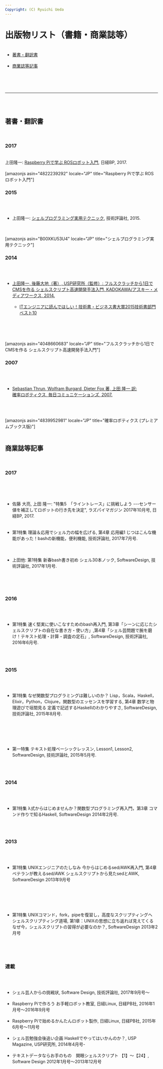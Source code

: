 ```yaml
---
Copyright: (C) Ryuichi Ueda
---
```



# 出版物リスト（書籍・商業誌等）
<ul><br />
 	<li><a href="#books">著書・翻訳書</a></li><br />
 	<li><a href="#magazine">商業誌等記事</a></li><br />
</ul><br />
<br />
<hr /><br />
<br />
<h2><a name="books"></a>著書・翻訳書</h2><br />
<h3>2017</h3><br />
上田隆一: <a href="http://ec.nikkeibp.co.jp/item/books/261040.html" target="_blank" rel="noopener">Raspberry Piで学ぶ ROSロボット入門</a>, 日経BP, 2017.<br />
<br />
[amazonjs asin="4822239292" locale="JP" title="Raspberry Piで学ぶ ROSロボット入門"]<br />
<h3>2015</h3><br />
<ul><br />
 	<li>上田隆一: <a href="http://gihyo.jp/book/2015/978-4-7741-7344-3" target="_blank" rel="noopener">シェルプログラミング実用テクニック</a>, 技術評論社, 2015.</li><br />
</ul><br />
[amazonjs asin="B00XKU53U4" locale="JP" title="シェルプログラミング実用テクニック"]<br />
<h3>2014</h3><br />
<ul><br />
 	<li><a href="http://blog.ueda.asia/?page_id=3237" target="_blank" rel="noopener">上田隆一, 後藤大地（著）, USP研究所（監修）: フルスクラッチから1日でCMSを作る シェルスクリプト高速開発手法入門, KADOKAWA/アスキー・メディアワークス, 2014. </a><br />
<ul><br />
 	<li><a href="http://www.shoeisha.co.jp/campaign/award/result" target="_blank" rel="noopener">ITエンジニアに読んでほしい！技術書・ビジネス書大賞2015技術書部門ベスト10</a></li><br />
</ul><br />
</li><br />
</ul><br />
[amazonjs asin="4048660683" locale="JP" title="フルスクラッチから1日でCMSを作る シェルスクリプト高速開発手法入門"]<br />
<h3>2007</h3><br />
<ul><br />
 	<li><a href="https://book.mynavi.jp/ec/products/detail/id=37337">Sebastian Thrun, Wolfram Burgard, Dieter Fox 著, 上田 隆一 訳:<br />
確率ロボティクス, 毎日コミュニケーションズ, 2007.</a></li><br />
</ul><br />
<br />
[amazonjs asin="4839952981" locale="JP" title="確率ロボティクス (プレミアムブックス版)"]<br />
<br />
<h2><a name="magazine"></a>商業誌等記事</h2><br />
<h3>2017</h3><br />
<br />
<ul><br />
 	<li>佐藤 大亮, 上田 隆一: "特集5　「ライントレース」に挑戦しよう ---センサー値を補正してロボットの行き先を決定", ラズパイマガジン 2017年10月号, 日経BP, 2017.</li><br />
<br />
 	<li>第1特集 理論＆応用でシェル力の幅を広げる, 第4章 応用編1 じつはこんな機能があった！bashの新機能，便利機能, 技術評論社, 2017年7月号.</li><br />
<br />
<br />
 	<li>上田他: 第1特集 新春bash書き初め シェル30本ノック, SoftwareDesign, 技術評論社, 2017年1月号.</li><br />
</ul><br />
<br />
<h3>2016</h3><br />
<ul><br />
 	<li>第1特集 速く堅実に使いこなすためのbash再入門, 第3章「シーンに応じたシェルスクリプトの自在な書き方・使い方」,第4章「シェル芸問題で腕を磨け！テキスト処理・計算・調査の定石」, SoftwareDesign, 技術評論社, 2016年6月号.</li><br />
</ul><br />
<h3>2015</h3><br />
<ul><br />
 	<li>第1特集 なぜ関数型プログラミングは難しいのか？ Lisp，Scala，Haskell，Elixir，Python，Clojure，関数型のエッセンスを学習する, 第4章 数学と物理遊びで垣間見る 定義で記述するHaskellのわかりやすさ, SoftwareDesign, 技術評論社, 2015年8月号.</li><br />
</ul><br />
&nbsp;<br />
<ul><br />
 	<li>第一特集 テキスト処理ベーシックレッスン, Lesson1, Lesson2, SoftwareDesign, 技術評論社, 2015年5月号.</li><br />
</ul><br />
<h3>2014</h3><br />
<ul><br />
 	<li>第1特集 λ式からはじめませんか？関数型プログラミング再入門，第3章 コマンド作りで知るHaskell, SoftwareDesign 2014年2月号.</li><br />
</ul><br />
<h3>2013</h3><br />
<ul><br />
 	<li>第1特集 UNIXエンジニアのたしなみ 今からはじめるsed/AWK再入門, 第4章 ベテランが教えるsed/AWK シェルスクリプトから見たsedとAWK, SoftwareDesign 2013年9月号</li><br />
</ul><br />
&nbsp;<br />
<ul><br />
 	<li>第1特集 UNIXコマンド，fork，pipeを復習し，高度なスクリプティングへ　シェルスクリプティング道場, 第1章：UNIXの思想に立ち返れば見えてくる　なぜ今，シェルスクリプトの習得が必要なのか？, SoftwareDesign 2013年2月号</li><br />
</ul><br />
&nbsp;<br />
<h3>連載</h3><br />
<ul><br />
 	<li>シェル芸人からの挑戦状, Software Design, 技術評論社, 2017年9月号〜</li><br />
 	<li>Raspberry Piで作ろう お手軽ロボット教室, 日経Linux, 日経PB社, 2016年1月号〜2016年9月号</li><br />
 	<li>Raspberry Piで始めるかんたんロボット製作, 日経Linux, 日経PB社, 2015年6月号〜11月号</li><br />
 	<li>シェル芸勉強会後追い企画 Haskellでやってはいかんのか？, USP Magazine, USP研究所, 2014年4月号-</li><br />
 	<li>テキストデータならお手のもの　開眼シェルスクリプト 【1】〜【24】, Software Design 2012年1月号〜2013年12月号</li><br />
</ul>
